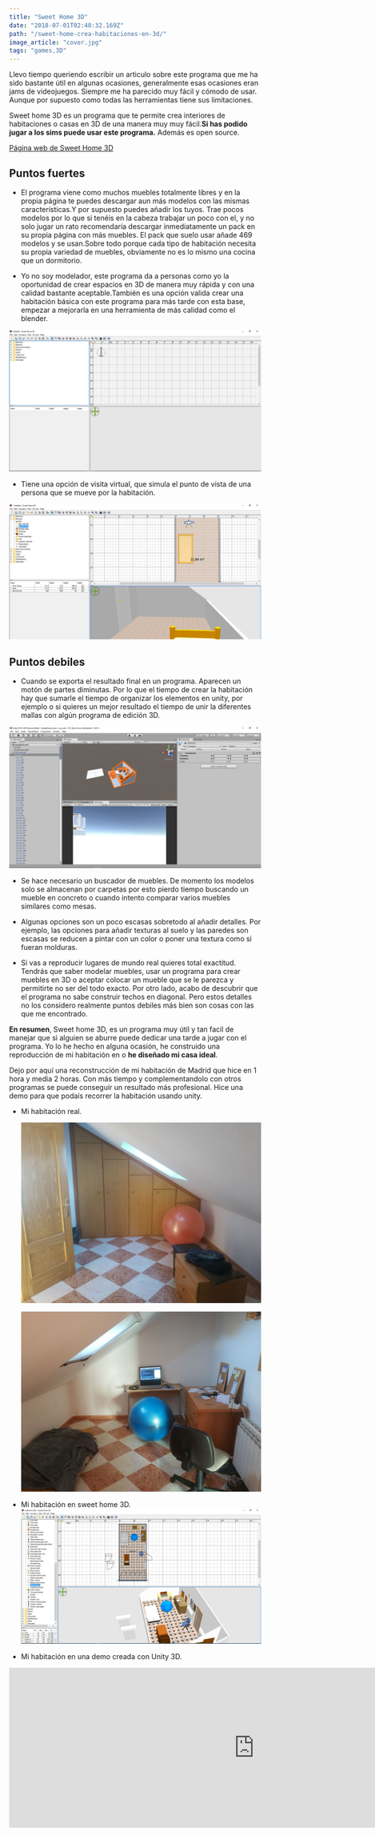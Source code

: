 ```yaml
---
title: "Sweet Home 3D"
date: "2018-07-01T02:40:32.169Z"
path: "/sweet-home-crea-habitaciones-en-3d/"
image_article: "cover.jpg"
tags: "games,3D"
---
```


Llevo tiempo queriendo escribir un articulo sobre este programa que me ha sido
bastante útil en algunas ocasiones, generalmente esas ocasiones eran jams de videojuegos.
Siempre me ha parecido muy fácil y cómodo de usar.
Aunque por supuesto como todas las herramientas tiene sus limitaciones.

Sweet home 3D es un programa que te permite crea interiores de habitaciones o casas
en 3D de una manera muy muy fácil.**Si has podido jugar a los sims puede usar este programa.**
Además es open source.



<a href="http://www.sweethome3d.com/es/" target="_blank">
    Página web de Sweet Home 3D
</a>

Puntos fuertes
----------------------------------------------------------

- El programa viene como muchos muebles totalmente libres y en la propia página te puedes descargar
aun más modelos con las mismas características.Y por supuesto puedes añadir los tuyos.
Trae pocos modelos por lo que si tenéis en la cabeza trabajar un poco con el, y no solo jugar
un rato recomendaría descargar inmediatamente un pack en su propia página con más muebles.
El pack que suelo usar añade 469 modelos y se usan.Sobre todo porque cada tipo de habitación
necesita su propia variedad de muebles, obviamente no es lo mismo una cocina que un dormitorio.

- Yo no soy modelador, este programa da a
personas como yo la oportunidad de crear espacios en 3D
de manera muy rápida y con una calidad bastante aceptable.También es una opción
valida crear una habitación básica con este programa para más tarde con
esta base, empezar a mejorarla en una herramienta de más calidad como el blender.

![interfaz](intefaz.jpg)

- Tiene una opción de visita virtual, que simula el punto de vista de una 
persona que se mueve por la habitación.

![virtual-visit](virtual-visit.JPG)

Puntos debiles
-------------------------------------------------------------------------------------

- Cuando se exporta el resultado final en un programa. Aparecen un motón
de partes diminutas. Por lo que el tiempo de crear la habitación hay que sumarle
el tiempo de organizar los elementos en unity, por ejemplo o si quieres un mejor resultado
el tiempo de unir la diferentes mallas con algún programa de edición 3D.

![scroll infinito](big-scroll.jpg)


- Se hace necesario un buscador de muebles. De momento los modelos solo se almacenan por carpetas
 por esto pierdo tiempo buscando un mueble en concreto o cuando intento comparar varios muebles similares como mesas.

- Algunas opciones son un poco escasas sobretodo al añadir detalles.
Por ejemplo, las opciones para añadir texturas al suelo y las paredes
son escasas se reducen a pintar con un color o poner una textura como si fueran molduras.

- Si vas a reproducir lugares de mundo real quieres total exactitud. Tendrás que saber modelar
muebles, usar un programa para crear muebles en 3D o aceptar colocar un mueble que se le parezca
y permitirte no ser del todo exacto. Por otro lado, acabo de descubrir que el programa no sabe construir techos en diagonal.
Pero estos detalles no los considero realmente puntos debiles más bien son cosas con las que me encontrado.


**En resumen**, Sweet home 3D, es un programa muy útil y tan facil de manejar que si
alguien se aburre puede dedicar una tarde a jugar con el programa.
Yo lo he hecho en alguna ocasión, he construido una reproducción de mi habitación en o **he diseñado mi casa ideal**.

Dejo por aquí una reconstrucción de mi habitación de Madrid que hice en 1 hora y media 2 horas.
Con más tiempo y complementandolo con otros programas se puede conseguir un resultado más profesional.
Hice una demo para que podaís recorrer la habitación usando unity.


- Mi habitación real.

    ![my-true-room-1](my-true-room-1.jpg)
    
    ![my-true-room-2](my-true-room-2.jpg)

- Mi habitación en sweet home 3D.
    ![my-room](my-room.jpg)

- Mi habitación en una demo creada con Unity 3D.
<iframe src="https://itch.io/embed-upload/943355?color=333333" allowfullscreen="" width="980" height="320" frameborder="0"></iframe>